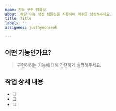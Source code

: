 ```yaml
---
name: 기능 구현 템플릿
about: 해당 이슈 생성 템플릿을 사용하여 이슈를 생성해주세요.
title: Title
labels: ''
assignees: justhyeonseok

---
```


## 어떤 기능인가요?

> 구현하려는 기능에 대해 간단하게 설명해주세요.

## 작업 상세 내용

- [ ]
- [ ]
- [ ]
